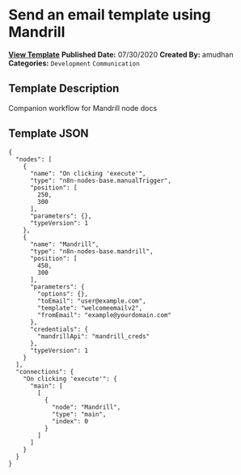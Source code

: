 # Send an email template using Mandrill

**[View Template](https://n8n.io/workflows/571-/)**  **Published Date:** 07/30/2020  **Created By:** amudhan  **Categories:** `Development` `Communication`  

## Template Description

Companion workflow for Mandrill node docs

## Template JSON

```
{
  "nodes": [
    {
      "name": "On clicking 'execute'",
      "type": "n8n-nodes-base.manualTrigger",
      "position": [
        250,
        300
      ],
      "parameters": {},
      "typeVersion": 1
    },
    {
      "name": "Mandrill",
      "type": "n8n-nodes-base.mandrill",
      "position": [
        450,
        300
      ],
      "parameters": {
        "options": {},
        "toEmail": "user@example.com",
        "template": "welcomeemailv2",
        "fromEmail": "example@yourdomain.com"
      },
      "credentials": {
        "mandrillApi": "mandrill_creds"
      },
      "typeVersion": 1
    }
  ],
  "connections": {
    "On clicking 'execute'": {
      "main": [
        [
          {
            "node": "Mandrill",
            "type": "main",
            "index": 0
          }
        ]
      ]
    }
  }
}
```
